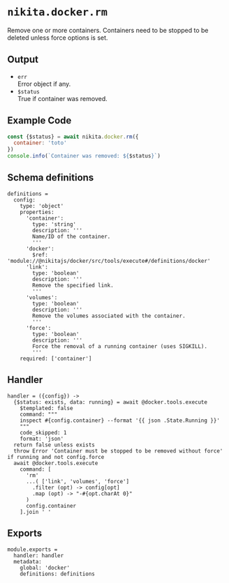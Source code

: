 
# `nikita.docker.rm`

Remove one or more containers. Containers need to be stopped to be deleted unless
force options is set.

## Output

* `err`   
  Error object if any.
* `$status`   
  True if container was removed.

## Example Code

```js
const {$status} = await nikita.docker.rm({
  container: 'toto'
})
console.info(`Container was removed: ${$status}`)
```

## Schema definitions

    definitions =
      config:
        type: 'object'
        properties:
          'container':
            type: 'string'
            description: '''
            Name/ID of the container.
            '''
          'docker':
            $ref: 'module://@nikitajs/docker/src/tools/execute#/definitions/docker'
          'link':
            type: 'boolean'
            description: '''
            Remove the specified link.
            '''
          'volumes':
            type: 'boolean'
            description: '''
            Remove the volumes associated with the container.
            '''
          'force':
            type: 'boolean'
            description: '''
            Force the removal of a running container (uses SIGKILL).
            '''
        required: ['container']

## Handler

    handler = ({config}) ->
      {$status: exists, data: running} = await @docker.tools.execute
        $templated: false
        command: """
        inspect #{config.container} --format '{{ json .State.Running }}'
        """
        code_skipped: 1
        format: 'json'
      return false unless exists
      throw Error 'Container must be stopped to be removed without force' if running and not config.force
      await @docker.tools.execute
        command: [
          'rm'
          ...( ['link', 'volumes', 'force']
            .filter (opt) -> config[opt]
            .map (opt) -> "-#{opt.charAt 0}"
          )
          config.container
        ].join ' '

## Exports

    module.exports =
      handler: handler
      metadata:
        global: 'docker'
        definitions: definitions
